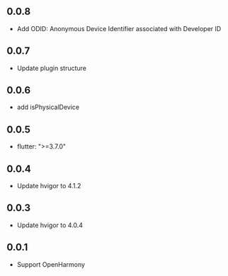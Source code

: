 ## 0.0.8

* Add ODID: Anonymous Device Identifier associated with Developer ID

## 0.0.7

* Update plugin structure

## 0.0.6

* add isPhysicalDevice

## 0.0.5

* flutter: ">=3.7.0"

## 0.0.4

* Update hvigor to 4.1.2

## 0.0.3

* Update hvigor to 4.0.4

## 0.0.1

* Support OpenHarmony

